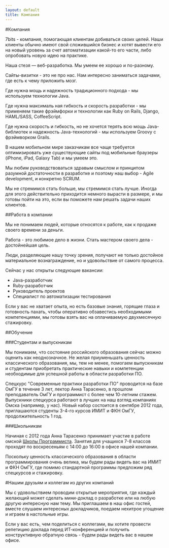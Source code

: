 ```yaml
---
layout: default
title: Компания
---
```

#Компания

7bits - компания, помогающая клиентам добиваться своих целей. Наши клиенты обычно имеют свой сложившийся бизнес и хотят вывести его на новый уровень за счет автоматизации какой-то его части, либо опробовать новую идею на практике.

Наша стезя &mdash; веб-разработка. Мы умеем ее хорошо и по-разному. 

Сайты-визитки - это не про нас. Нам интересно заниматься задачами, где есть к чему приложить мозг.

Где нужна мощь и надежность традиционного подхода - мы используем технологии Java.

Где нужна максималь	ная гибкость и скорость разработки - мы применяем такие фрэймфорки и технологии как Ruby on Rails, Django, HAML/SASS, CoffeeScript.

Где нужна скорость и гибкость, но не хочется терять всю мощь Java-библиотек и надежность Java-технологий - мы используем Groovy с фрэймворком Grails.

В нашем мобильном мире заказчикам все чаще требуется оптимизировать уже существующие сайты под мобильные браузеры (iPhone, iPad, Galaxy Tab) и мы умеем это.

Мы любим руководствоваться здравым смыслом и принципом разумной достаточности в разработке и поэтому наш выбор - Agile development, и конкретно SCRUM.

Мы не стремимся стать больше, мы стремимся стать лучше. Иногда для этого действительно приходится немного вырасти в размере, и мы готовы пойти на это, если вы поможете нам решать задачи наших клиентов.


##Работа в компании

Мы не понимаем людей, которые относятся к работе, как к продаже своего времени за деньги.

Работа - это любимое дело в жизни. Стать мастером своего дела - достойнейшая цель.

Люди, разделяющие нашу точку зрения, получают не только достойное материальное вознаграждение, но и удовольствие от самого процесса.

Сейчас у нас открыты следующие вакансии:

- Java-разработчик
- Ruby-разработчик
- Pуководитель проектов
- Cпециалист по автоматизации тестирования

Если у вас не хватает опыта, но есть базовые знания, горящие глаза и готовность пахать, чтобы оперативно обзавестись необходимыми компетенциями, мы готовы взять вас на оплачиваемую двухмесячную стажировку.

##Обучение


###Студентам и выпускникам

Мы понимаем, что состояние российского образования сейчас можно оценить как неоднозначное.
Не желая приуменьшать ценность классического образования, мы, тем не менее, помогаем выпускникам и студентам приобретать практические навыки и компетенции необходимые для успешной работы в области разработки ПО.

Спецкурс "Современные практики разработки ПО" проводится на базе ОмГУ в течение 3 лет, лектор Анна Тарасенко, в прошлом преподаватель ОмГУ и программист с более чем 10-летним стажем.
Выпускники спецкурса работают в лучших на наш взгляд компаниях Омска (например, у нас).
Новый набор состоится в сентябре 2012 года, приглашаются студенты 3-4-го курсов ИМИТ и ФКН ОмГУ, продолжительность 1 год.

###Школьникам

Начиная с 2012 года Анна Тарасенко принимает участие в работе омской [Школы Программиста](http://progschool.ru).
Занятия для учащихся 7-8 классов проходят по воскресеньям с 14:00 до 16:00 в офисе нашей компании.

Поскольку ценность классического образования в области программирования очень велика, мы будем рады видеть вас на ИМИТ и ФКН ОмГУ, где помимо стандартной программы предложим ряд спецкурсов и стажировку.

<!-- 
###Совершенствование навыков и переквалификация

В ближайшее время мы откроем ускоренные курсы для специалистов с опытом для получения знаний в новых областях или углубления в уже известные технологии и процессы разработки.
-->

#Нашим друзьям и коллегам из других компаний

Мы с удовольствием проводим открытые мероприятия, где каждый желающий может сделать мини-доклад о разработке или на любую другую интересную нам тему. Мы приглашаем в наш офис гостей, вместе слушаем
интересных докладчиков, поедаем нехитрое угощение и играем в настольные игры.

Если у вас есть, чем поделиться с коллегами, вы хотите провести репетицию доклада перед ИТ-конференцией и получить конструктивную обратную связь - будем рады видеть вас в нашем офисе.
